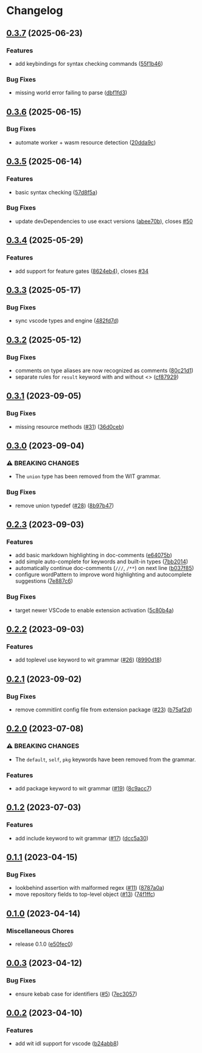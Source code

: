 # Changelog

## [0.3.7](https://github.com/bytecodealliance/vscode-wit/compare/wit-idl-v0.3.6...wit-idl-v0.3.7) (2025-06-23)


### Features

* add keybindings for syntax checking commands ([55f1b46](https://github.com/bytecodealliance/vscode-wit/commit/55f1b469c69783ae5567a1a4eee205aabc353c22))


### Bug Fixes

* missing world error failing to parse ([dbf1fd3](https://github.com/bytecodealliance/vscode-wit/commit/dbf1fd35c3812fc3da2da554c84625a4120276c6))

## [0.3.6](https://github.com/bytecodealliance/vscode-wit/compare/wit-idl-v0.3.5...wit-idl-v0.3.6) (2025-06-15)


### Bug Fixes

* automate worker + wasm resource detection ([20dda9c](https://github.com/bytecodealliance/vscode-wit/commit/20dda9c797454850d5b6586592ea7c935460ae1b))

## [0.3.5](https://github.com/bytecodealliance/vscode-wit/compare/wit-idl-v0.3.4...wit-idl-v0.3.5) (2025-06-14)


### Features

* basic syntax checking ([57d8f5a](https://github.com/bytecodealliance/vscode-wit/commit/57d8f5a78a9869060e5ace869eb751bb7debaa4e))


### Bug Fixes

* update devDependencies to use exact versions ([abee70b](https://github.com/bytecodealliance/vscode-wit/commit/abee70b05fae6015fc7993596ef69dc96387ab54)), closes [#50](https://github.com/bytecodealliance/vscode-wit/issues/50)

## [0.3.4](https://github.com/bytecodealliance/vscode-wit/compare/wit-idl-v0.3.3...wit-idl-v0.3.4) (2025-05-29)


### Features

* add support for feature gates ([8624eb4](https://github.com/bytecodealliance/vscode-wit/commit/8624eb4af5f291bd6952a210966ff3f4865c52c5)), closes [#34](https://github.com/bytecodealliance/vscode-wit/issues/34)

## [0.3.3](https://github.com/bytecodealliance/vscode-wit/compare/wit-idl-v0.3.2...wit-idl-v0.3.3) (2025-05-17)


### Bug Fixes

* sync vscode types and engine ([482fd7d](https://github.com/bytecodealliance/vscode-wit/commit/482fd7d6b4a33ba8440560c4a9644c784fcd2ca6))

## [0.3.2](https://github.com/bytecodealliance/vscode-wit/compare/wit-idl-v0.3.1...wit-idl-v0.3.2) (2025-05-12)


### Bug Fixes

* comments on type aliases are now recognized as comments ([80c21d1](https://github.com/bytecodealliance/vscode-wit/commit/80c21d19ee4004bbcccf68c71ed13ceba6c4e7f6))
* separate rules for `result` keyword with and without &lt;&gt; ([cf87929](https://github.com/bytecodealliance/vscode-wit/commit/cf8792998880407f31399418a964bfe43454c54f))

## [0.3.1](https://github.com/bytecodealliance/vscode-wit/compare/wit-idl-v0.3.0...wit-idl-v0.3.1) (2023-09-05)


### Bug Fixes

* missing resource methods ([#31](https://github.com/bytecodealliance/vscode-wit/issues/31)) ([36d0ceb](https://github.com/bytecodealliance/vscode-wit/commit/36d0ceb7a565b3b7e48b696c6322ffb88ea6e3c0))

## [0.3.0](https://github.com/bytecodealliance/vscode-wit/compare/wit-idl-v0.2.3...wit-idl-v0.3.0) (2023-09-04)


### ⚠ BREAKING CHANGES

* The `union` type has been removed from the WIT grammar.

### Bug Fixes

* remove union typedef ([#28](https://github.com/bytecodealliance/vscode-wit/issues/28)) ([8b97b47](https://github.com/bytecodealliance/vscode-wit/commit/8b97b47b98a9fcf018cc5a879c0f30b44866d911))

## [0.2.3](https://github.com/bytecodealliance/vscode-wit/compare/wit-idl-v0.2.2...wit-idl-v0.2.3) (2023-09-03)


### Features

* add basic markdown highlighting in doc-comments ([e64075b](https://github.com/bytecodealliance/vscode-wit/commit/e64075b4c76041e3262f690b1e8f918bc69b74b6))
* add simple auto-complete for keywords and built-in types ([7bb2014](https://github.com/bytecodealliance/vscode-wit/commit/7bb2014f3d08b3d5a7084008163b2580d758366f))
* automatically continue doc-comments (`///`, `/**`) on next line ([b037f85](https://github.com/bytecodealliance/vscode-wit/commit/b037f853533db8323dd988f98afe0951440b7bf6))
* configure wordPattern to improve word highlighting and autocomplete suggestions ([7e887c6](https://github.com/bytecodealliance/vscode-wit/commit/7e887c6e50ff76576abc4d7ef45cc61e626124fc))


### Bug Fixes

* target newer VSCode to enable extension activation ([5c80b4a](https://github.com/bytecodealliance/vscode-wit/commit/5c80b4ad730f79100ced29970e963d034ff09dc6))

## [0.2.2](https://github.com/bytecodealliance/vscode-wit/compare/wit-idl-v0.2.1...wit-idl-v0.2.2) (2023-09-03)


### Features

* add toplevel use keyword to wit grammar ([#26](https://github.com/bytecodealliance/vscode-wit/issues/26)) ([8990d18](https://github.com/bytecodealliance/vscode-wit/commit/8990d1836f2eb9e03de2fad0cb1d7acd1e7e61cb))

## [0.2.1](https://github.com/bytecodealliance/vscode-wit/compare/wit-idl-v0.2.0...wit-idl-v0.2.1) (2023-09-02)


### Bug Fixes

* remove commitlint config file from extension package ([#23](https://github.com/bytecodealliance/vscode-wit/issues/23)) ([b75af2d](https://github.com/bytecodealliance/vscode-wit/commit/b75af2d050344f545f6c7dc848a6cd8a01160517))

## [0.2.0](https://github.com/bytecodealliance/vscode-wit/compare/wit-idl-v0.1.2...wit-idl-v0.2.0) (2023-07-08)


### ⚠ BREAKING CHANGES

* The `default`, `self`, `pkg` keywords have been removed from the grammar.

### Features

* add package keyword to wit grammar ([#19](https://github.com/bytecodealliance/vscode-wit/issues/19)) ([8c9acc7](https://github.com/bytecodealliance/vscode-wit/commit/8c9acc7cb65b2dec1f15f2de8557c2e2f21e347c))

## [0.1.2](https://github.com/bytecodealliance/vscode-wit/compare/wit-idl-v0.1.1...wit-idl-v0.1.2) (2023-07-03)


### Features

* add include keyword to wit grammar ([#17](https://github.com/bytecodealliance/vscode-wit/issues/17)) ([dcc5a30](https://github.com/bytecodealliance/vscode-wit/commit/dcc5a30d300146eac0ee5fac8287a4d30ce6106f))

## [0.1.1](https://github.com/bytecodealliance/vscode-wit/compare/wit-idl-v0.1.0...wit-idl-v0.1.1) (2023-04-15)


### Bug Fixes

* lookbehind assertion with malformed regex ([#11](https://github.com/bytecodealliance/vscode-wit/issues/11)) ([8787a0a](https://github.com/bytecodealliance/vscode-wit/commit/8787a0a9c283249448f07a7ee97d2a9e7365e4ac))
* move repository fields to top-level object ([#13](https://github.com/bytecodealliance/vscode-wit/issues/13)) ([74f1ffc](https://github.com/bytecodealliance/vscode-wit/commit/74f1ffcf9ed0bd700066e51721bff042a1589c93))

## [0.1.0](https://github.com/bytecodealliance/vscode-wit/compare/wit-idl-v0.0.3...wit-idl-v0.1.0) (2023-04-14)


### Miscellaneous Chores

* release 0.1.0 ([e50fec0](https://github.com/bytecodealliance/vscode-wit/commit/e50fec096a700b25b98570381eb77f2be9962ab2))

## [0.0.3](https://github.com/bytecodealliance/vscode-wit/compare/wit-idl-v0.0.2...wit-idl-v0.0.3) (2023-04-12)


### Bug Fixes

* ensure kebab case for identifiers ([#5](https://github.com/bytecodealliance/vscode-wit/issues/5)) ([7ec3057](https://github.com/bytecodealliance/vscode-wit/commit/7ec30578ba6257669a40fa757688a82eebcef992))

## [0.0.2](https://github.com/bytecodealliance/vscode-wit/compare/wit-idl-v0.0.1...wit-idl-v0.0.2) (2023-04-10)


### Features

* add wit idl support for vscode ([b24abb8](https://github.com/bytecodealliance/vscode-wit/commit/b24abb873864a3d1fae838f101b7e3a06183e6a2))
